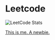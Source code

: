 # Leetcode
![LeetCode Stats](https://leetcode.card.workers.dev/?username=louisfghbvc&style=default&font=&extension=null)

[This is me. A newbie.](https://leetcode.com/louisfghbvc/)
